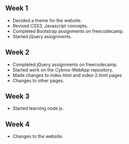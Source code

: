 ## Week 1
- Decided a theme for the website.
- Revised CSS3, Javascript concepts.
- Completed Bootstrap assignments on freecodecamp.
- Started jQuery assignments.

## Week 2
- Completed jQuery assignments on freecodecamp.
- Started work on the Cybros-WebApp repository.
- Made changes to index.html and index-2.html pages
- Changes to other pages.

## Week 3
- Started learning node js.

## Week 4
- Changes to the website.
